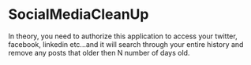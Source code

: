 SocialMediaCleanUp
==================

In theory, you need to authorize this application to access your twitter, facebook, linkedin etc...and it will search through your entire history and remove any posts that older then N number of days old.